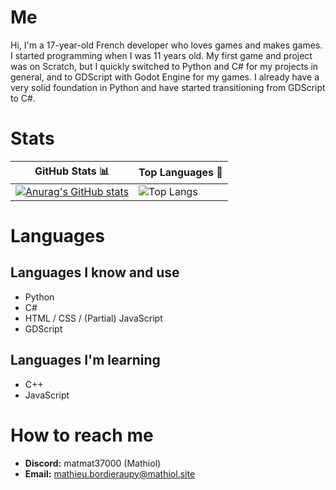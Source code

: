 # Me  
Hi, I'm a 17-year-old French developer who loves games and makes games. I started programming when I was 11 years old. My first game and project was on Scratch, but I quickly switched to Python and C# for my projects in general, and to GDScript with Godot Engine for my games. I already have a very solid foundation in Python and have started transitioning from GDScript to C#.

# Stats  
| GitHub Stats 📊 | Top Languages 💬 |
|-----------------|-----------------|
| [![Anurag's GitHub stats][stats-img]](https://github.com/anuraghazra/github-readme-stats) | ![Top Langs][langs-img] |

[stats-img]: https://github-readme-stats.vercel.app/api?username=matmat37000&show_icons=true&theme=transparent&hide_border=true
[langs-img]: https://github-readme-stats.vercel.app/api/top-langs/?username=matmat37000&hide=javascript,css,scss,html&theme=transparent&hide_border=true


<!-- [![trophy](https://github-profile-trophy.vercel.app/?username=matmat37000&theme=transparent)](https://github.com/ryo-ma/github-profile-trophy) -->  

# Languages  
## Languages I know and use  
- Python  
- C#  
- HTML / CSS / (Partial) JavaScript  
- GDScript  

## Languages I'm learning  
- C++  
- JavaScript  

# How to reach me  
- **Discord:** matmat37000 (Mathiol)  
- **Email:** mathieu.bordieraupy@mathiol.site  
